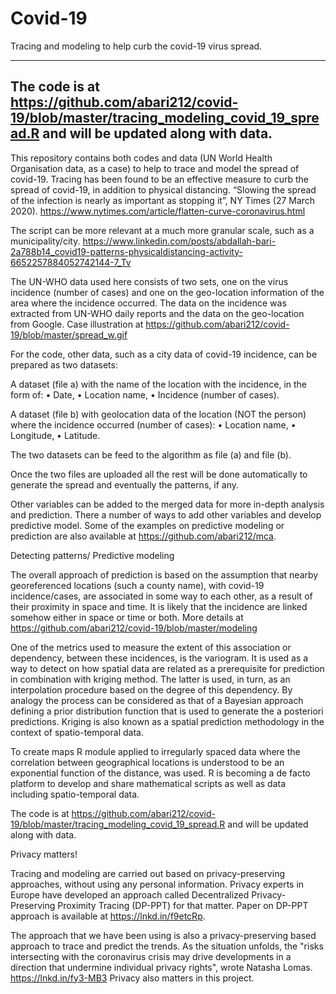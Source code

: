 # Covid-19

Tracing and modeling to help curb the covid-19 virus spread.

-------------------
The code is at https://github.com/abari212/covid-19/blob/master/tracing_modeling_covid_19_spread.R and will be updated along with data.
-------------------

This repository contains both codes and data (UN World Health Organisation data, as a case) to help to trace and model the spread of covid-19. Tracing has been found to be an effective measure to curb the spread of covid-19, in addition to physical distancing.  “Slowing the spread of the infection is nearly as important as stopping it”, NY Times (27 March 2020). https://www.nytimes.com/article/flatten-curve-coronavirus.html

The script can be more relevant at a much more granular scale, such as a municipality/city. 
https://www.linkedin.com/posts/abdallah-bari-2a788b14_covid19-patterns-physicaldistancing-activity-6652257884052742144-7_Tv

The UN-WHO data used here consists of two sets, one on the virus incidence (number of cases) and one on the geo-location information of the area where the incidence occurred. The data on the incidence was extracted from UN-WHO daily reports and the data on the geo-location from Google. Case illustration at https://github.com/abari212/covid-19/blob/master/spread_w.gif

For the code, other data, such as a city data of covid-19 incidence, can be prepared as two datasets:

A dataset (file a) with the name of the location with the incidence, in the form of: 
•	Date,
•	Location name, 
•	Incidence (number of cases).

A dataset (file b) with geolocation data of the location (NOT the person) where the incidence occurred (number of cases):
•	  Location name,
•	  Longitude,
•	  Latitude.
 
The two datasets can be feed to the algorithm as file (a) and file (b).
 
Once the two files are uploaded all the rest will be done automatically to generate the spread and eventually the patterns, if any.
 
Other variables can be added to the merged data for more in-depth analysis and prediction. 
There a number of ways to add other variables and develop predictive model. 
Some of the examples on predictive modeling or prediction are also available at https://github.com/abari212/mca. 
 
Detecting patterns/ Predictive modeling

The overall approach of prediction is based on the assumption that nearby georeferenced locations (such a county name), with covid-19 incidence/cases, are associated in some way to each other, as a result of their proximity in space and time. It is likely that the incidence are linked somehow either in space or time or both. More details at https://github.com/abari212/covid-19/blob/master/modeling

One of the metrics used to measure the extent of this association or dependency, between these incidences, is the variogram. It is used as a way to detect on how spatial data are related as a prerequisite for prediction in combination with kriging method. The latter is used, in turn, as an interpolation procedure based on the degree of this dependency. By analogy the process can be considered as that of a Bayesian approach defining a prior distribution function that is used to generate the a posteriori predictions. Kriging is also known as a spatial prediction methodology in the context of spatio-temporal data. 

To create maps R module applied to irregularly spaced data where the correlation between geographical locations is understood to be an exponential function of the distance, was used. R is becoming a de facto platform to develop and share mathematical scripts as well as data including spatio-temporal data. 

The code is at https://github.com/abari212/covid-19/blob/master/tracing_modeling_covid_19_spread.R and will be updated along with data.

Privacy matters!

Tracing and modeling are carried out based on privacy-preserving approaches, without using any personal information. Privacy experts in Europe have developed an approach called Decentralized Privacy-Preserving Proximity Tracing (DP-PPT) for that matter. Paper on DP-PPT approach is available at https://lnkd.in/f9etcRp.

The approach that we have been using is also a privacy-preserving based approach to trace and predict the trends. As the situation unfolds, the "risks intersecting with the coronavirus crisis may drive developments in a direction that undermine individual privacy rights", wrote Natasha Lomas. https://lnkd.in/fy3-MB3
Privacy also matters in this project.
